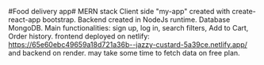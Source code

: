 #Food delivery app#
MERN stack Client side "my-app" created with create-react-app bootstrap. Backend created in NodeJs runtime. Database MongoDB. Main functionalities: sign up, log in, search filters, Add to Cart, Order history.
frontend deployed on netlify: https://65e60ebc49659a18d721a36b--jazzy-custard-5a39ce.netlify.app/ 
and backend on render. may take some time to fetch data on free plan.
